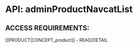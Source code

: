 # API: adminProductNavcatList


## ACCESS REQUIREMENTS: ##
[[PRODUCT|CONCEPT_product]] - READ/DETAIL

